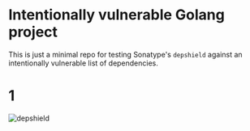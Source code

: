 # Intentionally vulnerable Golang project

This is just a minimal repo for testing Sonatype's `depshield` against an intentionally vulnerable list of 
dependencies.

# 1
![depshield](https://ci.dev.depshield.sonatype.org/badges/depshield-ci/depshield-go-test/depshield.svg)
